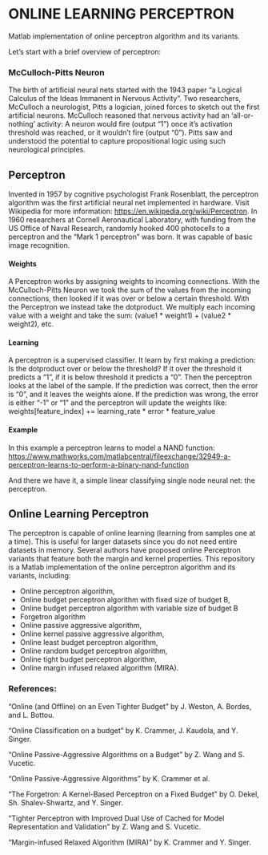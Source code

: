 # ONLINE LEARNING PERCEPTRON

Matlab implementation of online perceptron algorithm and its variants.

Let’s start with a brief overview of perceptron:

### McCulloch-Pitts Neuron
The birth of artificial neural nets started with the 1943 paper “a Logical Calculus of the Ideas Immanent in Nervous Activity”. Two researchers, McCulloch a neurologist, Pitts a logician, joined forces to sketch out the first artificial neurons.
McCulloch reasoned that nervous activity had an ‘all-or-nothing’ activity: A neuron would fire (output “1”) once it’s activation threshold was reached, or it wouldn’t fire (output “0”).
Pitts saw and understood the potential to capture propositional logic using such neurological principles.

## Perceptron
Invented in 1957 by cognitive psychologist Frank Rosenblatt, the perceptron algorithm was the first artificial neural net implemented in hardware. Visit Wikipedia for more information: https://en.wikipedia.org/wiki/Perceptron.
In 1960 researchers at Cornell Aeronautical Laboratory, with funding from the US Office of Naval Research, randomly hooked 400 photocells to a perceptron and the “Mark 1 perceptron” was born. It was capable of basic image recognition.

#### Weights
A Perceptron works by assigning weights to incoming connections. With the McCulloch-Pitts Neuron we took the sum of the values from the incoming connections, then looked if it was over or below a certain threshold. With the Perceptron we instead take the dotproduct. We multiply each incoming value with a weight and take the sum: (value1 * weight1) + (value2 * weight2), etc.

#### Learning
A perceptron is a supervised classifier. It learn by first making a prediction: Is the dotproduct over or below the threshold? If it over the threshold it predicts a “1”, if it is below threshold it predicts a “0”.
Then the perceptron looks at the label of the sample. If the prediction was correct, then the error is “0”, and it leaves the weights alone. If the prediction was wrong, the error is either “-1” or “1” and the perceptron will update the weights like:
weights[feature_index] += learning_rate * error * feature_value

#### Example
In this example a perceptron learns to model a NAND function:
https://www.mathworks.com/matlabcentral/fileexchange/32949-a-perceptron-learns-to-perform-a-binary-nand-function

And there we have it, a simple linear classifying single node neural net: the perceptron.

## Online Learning Perceptron
The perceptron is capable of online learning (learning from samples one at a time). This is useful for larger datasets since you do not need entire datasets in memory.
Several authors have proposed online Perceptron variants that feature both the margin and kernel properties. This repository is a Matlab implementation of the online perceptron algorithm and its variants, including:

-	Online perceptron algorithm,
-	Online budget perceptron algorithm with fixed size of budget B,
-	Online budget perceptron algorithm with variable size of budget B
-	Forgetron algorithm
-	Online passive aggressive algorithm,
-	Online kernel passive aggressive algorithm,
-	Online least budget perceptron algorithm,
-	Online random budget perceptron algorithm,
-	Online tight budget perceptron algorithm,
-	Online margin infused relaxed algorithm (MIRA).


### References:

“Online (and Offline) on an Even Tighter Budget” by J. Weston, A. Bordes, and L. Bottou.

“Online Classification on a budget” by K. Crammer, J. Kaudola, and Y. Singer.

“Online Passive-Aggressive Algorithms on a Budget” by Z. Wang and S. Vucetic.

“Online Passive-Aggressive Algorithms” by K. Crammer et al.

“The Forgetron: A Kernel-Based Perceptron on a Fixed Budget” by O. Dekel, Sh. Shalev-Shwartz, and Y. Singer.

“Tighter Perceptron with Improved Dual Use of Cached for Model Representation and Validation” by Z. Wang and S. Vucetic.

“Margin-infused Relaxed Algorithm (MIRA)” by K. Crammer and Y. Singer.

